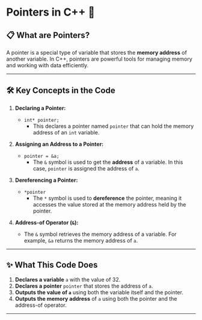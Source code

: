 


#  Pointers in C++ 🔗



## 📋 What are Pointers?

A pointer is a special type of variable that stores the **memory address** of another variable. In C++, pointers are powerful tools for managing memory and working with data efficiently.

---

## 🛠️ Key Concepts in the Code

1. **Declaring a Pointer:**
   - `int* pointer;`
     - This declares a pointer named `pointer` that can hold the memory address of an `int` variable.

2. **Assigning an Address to a Pointer:**
   - `pointer = &a;`
     - The `&` symbol is used to get the **address** of a variable. In this case, `pointer` is assigned the address of `a`.

3. **Dereferencing a Pointer:**
   - `*pointer`
     - The `*` symbol is used to **dereference** the pointer, meaning it accesses the value stored at the memory address held by the pointer.
   
4. **Address-of Operator (`&`):**
   - The `&` symbol retrieves the memory address of a variable. For example, `&a` returns the memory address of `a`.

---

## ✨ What This Code Does

1. **Declares a variable** `a` with the value of 32.
2. **Declares a pointer** `pointer` that stores the address of `a`.
3. **Outputs the value of `a`** using both the variable itself and the pointer.
4. **Outputs the memory address** of `a` using both the pointer and the address-of operator.

---


